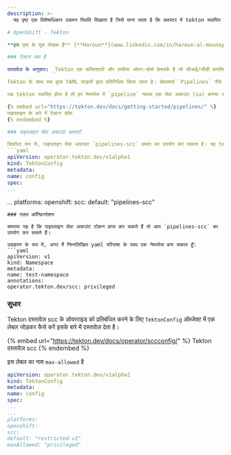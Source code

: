 ```yaml
---
description: >-
  यह पृष्ठ एक विशेषाधिकार उन्नयन स्थिति दिखाता है जिसे माना जाता है कि क्लस्टर में tekton स्थापित है और आप एक नेमस्पेस बना सकते हैं (कभी-कभी संपादन अधिकार पर्याप्त होते हैं)

# OpenShift - Tekton

**इस पृष्ठ के मूल लेखक हैं** [**Haroun**](www.linkedin.com/in/haroun-al-mounayar-571830211)

### टेक्टन क्या है

दस्तावेज़ के अनुसार: _Tekton एक शक्तिशाली और लचीला ओपन-सोर्स फ्रेमवर्क है जो सीआई/सीडी प्रणालियों को बनाने के लिए है, जो डेवलपर्स को क्लाउड प्रदाताओं और ऑन-प्रीमाइस सिस्टम पर बनाने, परीक्षण करने और डिप्लॉय करने की अनुमति देता है._ Jenkins और Tekton दोनों का उपयोग ऐप्लिकेशनों का परीक्षण, निर्माण और डिप्लॉय करने के लिए किया जा सकता है, हालांकि Tekton Cloud Native है।

Tekton के साथ सब कुछ YAML फ़ाइलों द्वारा प्रतिनिधित किया जाता है। डेवलपर्स `Pipelines` जैसे Custom Resources (CR) बना सकते हैं और उनमें वे कई `Tasks` निर्दिष्ट कर सकते हैं जो वे चाहते हैं कि चलाएं। `PipelineRun` जैसे पाइपलाइन संसाधन को चलाने के लिए पाइपलाइन बनाए जाने चाहिए।

जब tekton स्थापित होता है तो हर नेमस्पेस में `pipeline` नामक एक सेवा अकाउंट (sa) बनाया जाता है। जब एक पाइपलाइन चलाई जाती है, तो इस sa का उपयोग करके एक पॉड उत्पन्न होगा जिसे `pipeline` कहा जाएगा ताकि यमल फ़ाइल में परिभाषित कार्यों को चलाए।

{% embed url="https://tekton.dev/docs/getting-started/pipelines/" %}
पाइपलाइन के बारे में टेक्टन डॉक
{% endembed %}

### पाइपलाइन सेवा अकाउंट क्षमताएँ

डिफ़ॉल्ट रूप से, पाइपलाइन सेवा अकाउंट `pipelines-scc` क्षमता का उपयोग कर सकता है। यह tekton की वैश्विक डिफ़ॉल्ट कॉन्फ़िगरेशन के कारण है। वास्तव में, tekton की वैश्विक कॉन्फ़िग tektonConfig नामक ओपनशिफ्ट ऑब्जेक्ट में एक यमल है जो अगर आपके पास क्लस्टर में कुछ पाठक भूमिकाएँ हैं तो देखा जा सकता है।
```yaml
apiVersion: operator.tekton.dev/v1alpha1
kind: TektonConfig
metadata:
name: config
spec:
...
```

...
platforms:
openshift:
scc:
default: "pipelines-scc"
```
### गलत कॉन्फ़िगरेशन

समस्या यह है कि पाइपलाइन सेवा अकाउंट टोकन प्राप्त कर सकते हैं तो आप `pipelines-scc` का उपयोग कर सकते हैं।

उदाहरण के रूप में, अगर मैं निम्नलिखित yaml परिभाषा के साथ एक नेमस्पेस बना सकता हूँ:
```yaml
apiVersion: v1
kind: Namespace
metadata:
name: test-namespace
annotations:
operator.tekton.dev/scc: privileged
```
### सुधार

Tekton दस्तावेज़ scc के ओवरराइड को प्रतिबंधित करने के लिए `TektonConfig` ऑब्जेक्ट में एक लेबल जोड़कर कैसे करें इसके बारे में दस्तावेज़ देता है।

{% embed url="https://tekton.dev/docs/operator/sccconfig/" %}
Tekton दस्तावेज़ scc
{% endembed %}

इस लेबल का नाम `max-allowed` है
```yaml
apiVersion: operator.tekton.dev/v1alpha1
kind: TektonConfig
metadata:
name: config
spec:
...
...
platforms:
openshift:
scc:
default: "restricted-v2"
maxAllowed: "privileged"
```

